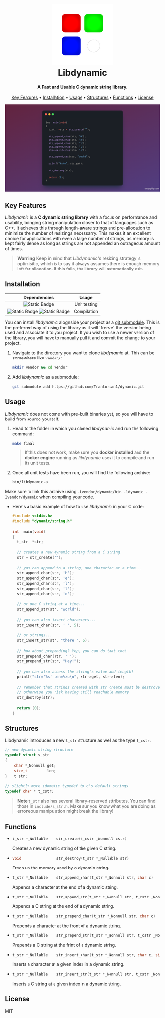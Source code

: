 <h1 align="center">
	<br>
	<img src="https://raw.githubusercontent.com/Trantorian1/dynamic/dev/res/logo.png" alt="Markdownify" width="200">
	<br>
  Libdynamic
  <br>
</h1>

<h4 align="center">A Fast and Usable C dynamic string library.</h4>

<p align="center">
  <a href="#key-features">Key Features</a> •
  <a href="#installation">Installation</a> •
  <a href="#usage">Usage</a> •
  <a href="#structures">Structures</a> •
  <a href="#functions">Functions</a> •
  <a href="#license">License</a>
</p>

![screenshot](https://raw.githubusercontent.com/Trantorian1/dynamic/dev/res/header.png)

## Key Features

_Libdynamic_ is a **C dynamic string library** with a focus on performance and usability, bringing string manipulation closer to that of languages such as C++.
It achieves this through length-aware strings and pre-allocation to minimize the number of resizings necessarry. This makes it an excellent choice for applications
with even a large number of strings, as memory is kept fairly dense as long as strings are not appended an outrageous amount of times.

> **Warning**
> Keep in mind that _Libdymamic_'s resizing strategy is optimisitic, which is to say it always assumes there is enough memory left for allocation.
> If this fails, the library will automatically exit. 

## Installation

<table>
  <!-- Table Header -->
  <tr>
    <!-- Header Row -->
    <th style="text-align:center;">Dependencies</th>
    <th style="text-align:center;">Usage</th>
  </tr>
  <!-- Table Body -->
  <tbody>
    <!-- First Row -->
    <tr>
      <td style="text-align:center;"><img src="https://img.shields.io/badge/docker-blue?logo=docker&logoColor=white" alt="Static Badge"></td>
      <td style="text-align:center;">Unit testing</td>
    </tr>
    <!-- Second Row -->
    <tr>
      <td style="text-align:center;">
        <img src="https://img.shields.io/badge/clang-orange?logo=c&logoColor=white" alt="Static Badge">
        <img src="https://img.shields.io/badge/make-black?logo=gnu&logoColor=white" alt="Static Badge">
      </td>
      <td style="text-align:center;">Compilation</td>
    </tr>
  </tbody>
</table>

You can install _libdynamic_ alognside your project as a <a href="https://git-scm.com/book/en/v2/Git-Tools-Submodules">git submodule</a>. This is the preferred way of using the library as it will 'freeze' the version being used and associate it to you project.
If you wish to use a newer version of the library, you will have to manually pull it and commit the change to your project.

1. Navigate to the directory you want to clone _libdynamic_ at. This can be somewhere like `vendor/`:
    ```bash
    mkdir vendor && cd vendor
    ```
    
2. Add _libdynamic_ as a submodule:
    ```bash
    git submodule add https://github.com/Trantorian1/dynamic.git
    ```

## Usage

_Libdynamic_ does not come with pre-built binaries yet, so you will have to build from source yourself.

1. Head to the folder in which you cloned _libdynamic_ and run the following command:
     ```bash
     make final
     ```
     
     > If this does not work, make sure you **docker installed** and the **docker engine** running as _libdynamic_ uses it to compile and run its unit tests.

3. Once all unit tests have been run, you will find the following archive:
     ```bash
     bin/libdynamic.a
     ```

Make sure to link this archive using `-Lvendor/dynamic/bin -ldynamic -Ivendor/dynamic` when compiling your code.

- Here's a basic example of how to use _libdynamic_ in your C code:
  
    ```c
    #include <stdio.h>
    #include "dynamic/string.h"
    
    int  main(void)
    {
      t_str  *str;
    
      // creates a new dynamic string from a C string
      str = str_create("");
    
      // you can append to a string, one character at a time...
      str_append_char(str, 'H');
      str_append_char(str, 'e');
      str_append_char(str, 'l');
      str_append_char(str, 'l');
      str_append_char(str, 'o');
    
      // or one C string at a time...
      str_append_str(str, "world");
    
      // you can also insert characters...
      str_insert_char(str, ' ', 5);
    
      // or strings...
      str_insert_str(str, "there ", 6);
    
      // how about prepending? Yep, you can do that too!
      str_prepend_char(str, ' ');
      str_prepend_str(str, "Hey!");
    
      // you can also access the string's value and length!
      printf("str='%s' len=%zu\n", str->get, str->len);
    
      // remember that strings created with str_create must be destroyed with str_destroy
      // otherwise you risk having still reachable memory
      str_destroy(str);
    
      return (0);
    }
    ```

## Structures

Libdynamic introduces a new `t_str` structure as well as the type `t_cstr`.

```c
// new dynamic string structure
typedef struct s_str
{
	char *_Nonnull get;
	size_t         len;
}	t_str;

// slightly more idomatic typedef to c's default strings
typedef char * t_cstr;
```

> **Note**
> `t_str` also has several library-reserved attributes. You can find those in `include/s_str.h`. Make sur you know what you are doing
> as erroneous manipulation might break the library!

## Functions

- ```c
  t_str *_Nullable    str_create(t_cstr _Nonnull cstr)
  ```
  Creates a new dynamic string of the given C string.

- ```c
  void                str_destroy(t_str *_Nullable str)
  ```
  Frees up the memory used by a dynamic string.

- ```c
  t_str *_Nullable    str_append_char(t_str *_Nonnull str, char c)
  ```
  Appends a character at the end of a dynamic string.

- ```c
  t_str *_Nullable    str_append_str(t_str *_Nonnull str, t_cstr _Nonnull cstr)
  ```
  Appends a C string at the end of a dynamic string.

- ```c
  t_str *_Nullable    str_prepend_char(t_str *_Nonnull str, char c)
  ```
  Prepends a character at the front of a dynamic string.

- ```c
  t_str *_Nullable    str_prepend_str(t_str *_Nonnull str, t_cstr _Nonnull cstr)
  ```
  Prepends a C string at the frint of a dynamic string.

- ```c
  t_str *_Nullable    str_insert_char(t_str *_Nonnull str, char c, size_t index)
  ```
  Inserts a character at a given index in a dynamic string.

- ```c
  t_str *_Nullable    str_insert_str(t_str *_Nonnull str, t_cstr _Nonnull cstr, size_t index)
  ```
  Inserts a C string at a given index in a dynamic string.

## License

MIT
